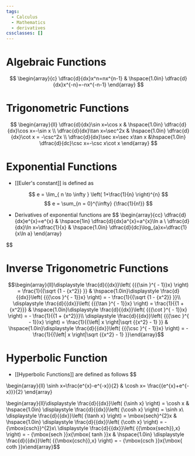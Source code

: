 ```yaml
---
tags:
  - Calculus
  - Mathematics
  - derivatives
cssclasses: []
---
```

# Algebraic Functions

$$
\begin{array}{c}
\dfrac{d}{dx}x^n=nx^{n-1} & \hspace{1.0in} \dfrac{d}{dx}x^{-n}=-nx^{-n-1}
\end{array}
$$

# Trigonometric Functions

$$
\begin{array}{ll}
\dfrac{d}{dx}\sin x=\cos x & \hspace{1.0in} \dfrac{d}{dx}\cos x=-\sin x \\
\dfrac{d}{dx}\tan x=\sec^2x & \hspace{1.0in}  \dfrac{d}{dx}\cot x = -\csc^2x \\
\dfrac{d}{dx}\sec x=\sec x\tan x &\hspace{1.0in} \dfrac{d}{dc}\csc x=-\csc x\cot x 
\end{array}
$$

# Exponential Functions

- [[Euler's constant]] is defined as

$$
e = \lim_{ n \to \infty } \left( 1+\frac{1}{n} \right)^{n}
$$
$$
e = \sum_{n = 0}^{\infty} {\frac{1}{n!}}
$$

- Derivatives of exponential functions are $$
\begin{array}{cc}
\dfrac{d}{dx}e^{x}=e^{x} & \hspace{1in} \dfrac{d}{dx}a^{x}=a^{x}\ln a \\ \dfrac{d}{dx}\ln x=\dfrac{1}{x} & \hspace{1.0in} \dfrac{d}{dc}\log_{a}x=\dfrac{1}{x\ln a}
\end{array}

$$
# Inverse Trigonometric Functions

$$\begin{array}{ll}\displaystyle \frac{d}{{dx}}\left( {{{\sin }^{ - 1}}x} \right) = \frac{1}{{\sqrt {1 - {x^2}} }} & \hspace{1.0in}\displaystyle \frac{d}{{dx}}\left( {{{\cos }^{ - 1}}x} \right) =  - \frac{1}{{\sqrt {1 - {x^2}} }}\\ \displaystyle \frac{d}{{dx}}\left( {{{\tan }^{ - 1}}x} \right) = \frac{1}{{1 + {x^2}}} & \hspace{1.0in}\displaystyle \frac{d}{{dx}}\left( {{{\cot }^{ - 1}}x} \right) =  - \frac{1}{{1 + {x^2}}}\\ \displaystyle \frac{d}{{dx}}\left( {{{\sec }^{ - 1}}x} \right) = \frac{1}{{\left| x \right|\sqrt {{x^2} - 1} }} & \hspace{1.0in}\displaystyle \frac{d}{{dx}}\left( {{{\csc }^{ - 1}}x} \right) =  - \frac{1}{{\left| x \right|\sqrt {{x^2} - 1} }}\end{array}$$
# Hyperbolic Function

- [[Hyperbolic Functions]] are defined as follows
$$

\begin{array}{ll}
\sinh x=\frac{e^{x}-e^{-x}}{2} & \cosh x= \frac{{e^{x}+e^{-x}}}{2}
\end{array}

$$
$$\begin{array}{ll}\displaystyle \frac{d}{{dx}}\left( {\sinh x} \right) = \cosh x & \hspace{1.0in} \displaystyle \frac{d}{{dx}}\left( {\cosh x} \right) = \sinh x\\ \displaystyle \frac{d}{{dx}}\left( {\tanh x} \right) = \mbox{sech}^{2}x & \hspace{1.0in} \displaystyle \frac{d}{{dx}}\left( {\coth x} \right) =  - {\mbox{csch}}^{2}x\\ \displaystyle \frac{d}{{dx}}\left( {{\mbox{sech}}\,x} \right) =  - {\mbox{sech }}x{\mbox{ tanh }}x & \hspace{1.0in} \displaystyle \frac{d}{{dx}}\left( {{\mbox{csch}}\,x} \right) =  - {\mbox{csch }}x{\mbox{ coth }}x\end{array}$$
